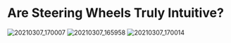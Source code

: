 # Are Steering Wheels Truly Intuitive?
![20210307_170007](https://user-images.githubusercontent.com/14100088/110268177-1a5b6d80-7f76-11eb-8600-c73be3bbdaac.jpg)
![20210307_165958](https://user-images.githubusercontent.com/14100088/110268184-1deef480-7f76-11eb-9fa5-99a781b1a9c4.jpg)
![20210307_170014](https://user-images.githubusercontent.com/14100088/110268215-2d6e3d80-7f76-11eb-83aa-79f990844b08.jpg)

